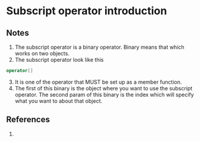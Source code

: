 # Subscript operator introduction

## Notes
1. The subscript operator is a binary operator. Binary means that which works on two objects.
2. The subscript operator look like this
```cpp
operator[]
```
3. It is one of the operator that MUST be set up as a member function.
4. The first of this binary is the object where you want to use the subscript operator. The second param of this binary is the index which will specify what you want to about that object.


## References

1. 

